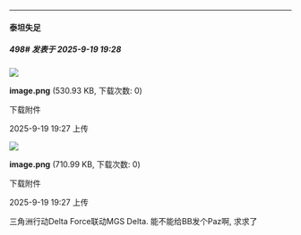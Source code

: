 ﻿
*****

####  泰坦失足  
##### 498#       发表于 2025-9-19 19:28

<img src="https://img.stage1st.com/forum/202509/19/192714wv9uxfe74fxf7mvx.png" referrerpolicy="no-referrer">

<strong>image.png</strong> (530.93 KB, 下载次数: 0)

下载附件

2025-9-19 19:27 上传

<img src="https://img.stage1st.com/forum/202509/19/192727jh5rqiqwskkit6lr.png" referrerpolicy="no-referrer">

<strong>image.png</strong> (710.99 KB, 下载次数: 0)

下载附件

2025-9-19 19:27 上传

三角洲行动Delta Force联动MGS Delta. 能不能给BB发个Paz啊, 求求了


